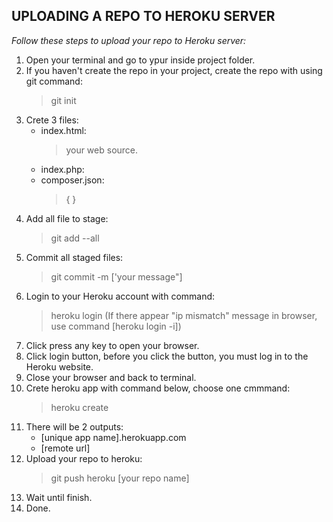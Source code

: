 ## **UPLOADING A REPO TO HEROKU SERVER**
*Follow these steps to upload your repo to Heroku server:*
1. Open your terminal and go to ypur inside project folder.
2. If you haven't create the repo in your project, create the repo with using git command:
    > git init
3. Crete 3 files:
	- index.html:
        > your web source.
	- index.php:
            <?php include_once('index.html'); ?>
	- composer.json:
        > { }
4. Add all file to stage:
    > git add --all
5. Commit all staged files:
    > git commit -m ['your message"]
6. Login to your Heroku account with command:
    > heroku login
    (If there appear "ip mismatch" message in browser, use command [heroku login -i])
7. Click press any key to open your browser.
8. Click login button, before you click the button, you must log in to the Heroku website.
9. Close your browser and back to terminal.
10. Crete heroku app with command below, choose one cmmmand:
    > heroku create
11. There will be 2 outputs:
	- [unique app name].herokuapp.com
	- [remote url]
12. Upload your repo to heroku:
    > git push heroku [your repo name]
13. Wait until finish.
14. Done.